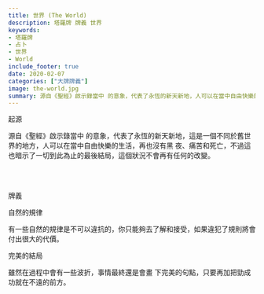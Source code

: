 ```yaml
---
title: 世界 (The World)
description: 塔羅牌 牌義 世界
keywords:
- 塔羅牌
- 占卜
- 世界
- World
include_footer: true
date: 2020-02-07
categories: ["大牌牌義"]
image: the-world.jpg
summary: 源自《聖經》啟示錄當中 的意象，代表了永恆的新天新地，人可以在當中自由快樂的生活。
---
```


<p class="title is-3">起源</p>
<p class="subtitle is-6">
源自《聖經》啟示錄當中 的意象，代表了永恆的新天新地，這是一個不同於舊世界的地方，人可以在當中自由快樂的生活，再也沒有黑 夜、痛苦和死亡，不過這也暗示了一切到此為止的最後結局，這個狀況不會再有任何的改變。
</p>

<br/><br/>
<p class="title is-3">牌義</p>
<p class="subtitle is-4">自然的規律</p>
<p class="subtitle is-6">有一些自然的規律是不可以違抗的，你只能夠去了解和接受，如果違犯了規則將會付出很大的代價。</p>
<p class="subtitle is-4">完美的結局</p>
<p class="subtitle is-6">雖然在過程中會有一些波折，事情最終還是會畫 下完美的句點，只要再加把勁成功就在不遠的前方。</p>

